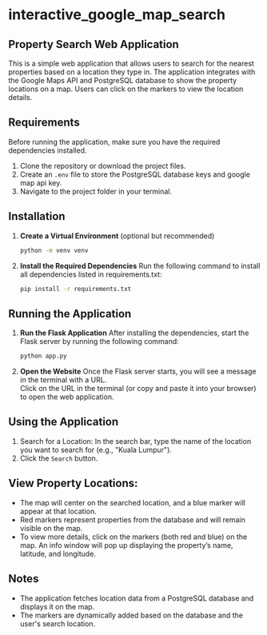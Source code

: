 # interactive_google_map_search 

## Property Search Web Application

This is a simple web application that allows users to search for the nearest properties based on a location they type in. The application integrates with the Google Maps API and PostgreSQL database to show the property locations on a map. Users can click on the markers to view the location details.

## Requirements

Before running the application, make sure you have the required dependencies installed.

1. Clone the repository or download the project files.
2. Create an `.env` file to store the PostgreSQL database keys and google map api key. 
3. Navigate to the project folder in your terminal.

## Installation

1. **Create a Virtual Environment** (optional but recommended)
   ```bash
   python -m venv venv

2. **Install the Required Dependencies**
    Run the following command to install all dependencies listed in requirements.txt:
    ```bash
    pip install -r requirements.txt

## Running the Application

1. **Run the Flask Application**
    After installing the dependencies, start the Flask server by running the following command:
    ```bash
    python app.py

2. **Open the Website**
    Once the Flask server starts, you will see a message in the terminal with a URL.  
    Click on the URL in the terminal (or copy and paste it into your browser) to open the web application.

## Using the Application
1. Search for a Location: In the search bar, type the name of the location you want to search for (e.g., "Kuala Lumpur").
2. Click the `Search` button.

## View Property Locations:

- The map will center on the searched location, and a blue marker will appear at that location.
- Red markers represent properties from the database and will remain visible on the map.
- To view more details, click on the markers (both red and blue) on the map. An info window will pop up displaying the property’s name, latitude, and longitude.

## Notes
* The application fetches location data from a PostgreSQL database and displays it on the map.
* The markers are dynamically added based on the database and the user's search location.
